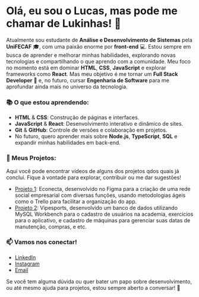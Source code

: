 # Olá, eu sou o **Lucas**, mas pode me chamar de Lukinhas! 👋
Atualmente sou estudante de **Análise e Desenvolvimento de Sistemas** pela **UniFECAF** 🎓, com uma paixão enorme por **front-end** 💻. Estou sempre em busca de aprender e melhorar minhas habilidades, explorando novas tecnologias e compartilhando o que aprendo com a comunidade.
Meu foco no momento está em dominar **HTML**, **CSS**, **JavaScript** e explorar frameworks como **React**. Mas meu objetivo é me tornar um **Full Stack Developer** 🚀 e, no futuro, cursar **Engenharia de Software** para me aprofundar ainda mais no universo da tecnologia.

### 📚 O que estou aprendendo:
- **HTML** & **CSS**: Construção de páginas e interfaces.
- **JavaScript** & **React**: Desenvolvimento interativo e dinâmico de sites.
- **Git** & **GitHub**: Controle de versões e colaboração em projetos.
- No futuro, quero aprender mais sobre **Node.js**, **TypeScript**, **SQL** e expandir minhas habilidades em back-end.

### 🚀 Meus Projetos:
Aqui você pode encontrar vídeos de alguns dos projetos qdos quais já concluí. Fique à vontade para explorar, contribuir ou me dar sugestões!

- [Projeto 1](https://www.linkedin.com/posts/lucas-silva-53281b254_econecta-redeempresarial-sustentabilidade-activity-7200639265221799937-GJyy?utm_source=share&utm_medium=member_desktop): Econecta, desenvolvido no Figma para a criação de uma rede social empresarial com diversas funções, usando metodologias ágeis como o Trello para facilitar a organização do app.
- [Projeto 2](https://www.linkedin.com/posts/lucas-silva-53281b254_mysql-modelagemsql-projetoacademico-activity-7196942840440991744-IQ3O?utm_source=share&utm_medium=member_desktop): Vipesports, desenvolvido um banco de dados utilizando MySQL Workbench para o cadastro de usuários na academia, exercícios para o aplicativo, e cadastro de máquinas para gerenciar suas datas de manutenção, compras, e etc.

### 📫 Vamos nos conectar!
- [LinkedIn](https://www.linkedin.com/in/lucas-silva-53281b254/)
- [Instagram](https://www.instagram.com/lukinhasc_lessa/)
- [Email](contato.lucas.silva.2005@gmail.com)

Se você tem alguma dúvida ou quer bater um papo sobre desenvolvimento, ou até mesmo ajuda para projetos, estou sempre aberto a conversar! 🤝

